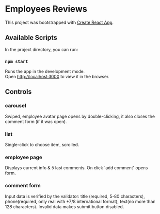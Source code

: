 # Employees Reviews
This project was bootstrapped with [Create React App](https://github.com/facebook/create-react-app).

## Available Scripts
In the project directory, you can run:

### `npm start`
Runs the app in the development mode.<br>
Open [http://localhost:3000](http://localhost:3000) to view it in the browser.

## Controls

### carousel
Swiped, employee avatar page opens by double-clicking,
it also closes the comment form (if it was open).
### list
Single-click to choose item, scrolled.
### employee page
Displays current info & 5 last comments. On click 'add comment' opens form.
### comment form
Input data is verified by the validator: title (required, 5-80 characters), 
phone(required, only real with +7/8 international format), text(no more than 128 characters).
Invalid data makes submit button disabled.
